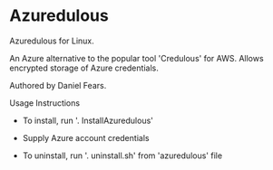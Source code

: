 # Azuredulous
Azuredulous for Linux.

An Azure alternative to the popular tool 'Credulous' for AWS. Allows encrypted storage of Azure credentials.

Authored by Daniel Fears.

Usage Instructions

* To install, run '. InstallAzuredulous'
* Supply Azure account credentials

* To uninstall, run '. uninstall.sh' from 'azuredulous' file
